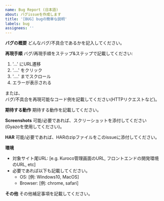 ```yaml
---
name: Bug Report (日本語)
about: バグissueを作成します
title: '[BUG] bugの簡単な説明'
labels: bug
assignees: ''
---
```


**バグの概要**
どんなバグ/不具合であるかを記入してください。

**再現手順**
バグ/再現手順をステップ&ステップで記載してください:
1. '...' にURL遷移
2. '....' をクリック
3. '....' までスクロール
4. エラーが表示される

または、  
バグ/不具合を再現可能なコード例を記載してください(HTTPリクエストなど)。

**期待する動作**
期待する動作を記載してください。

**Screenshots**
可能/必要であれば、スクリーショットを添付してください(Gyazoを使用してください)。

**HAR**
可能/必要であれば、HARのzipファイルをこのissueに添付してください。

**環境**
 - 対象サイト尾URL: [e.g. Kuroco管理画面のURL, フロントエンドの開発環境のURL, etc]
 - 必要であれば以下も記載してください。
   - OS: [例: Windows10, MacOS]
   - Browser: [例: chrome, safari]

**その他**
その他補足事項を記載してください。
